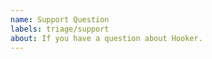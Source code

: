 ```yaml
---
name: Support Question
labels: triage/support
about: If you have a question about Hooker.
---
```


<!--
If you have a trouble, feel free to ask.
Make sure you're not asking duplicate question by searching on the issues lists.
-->